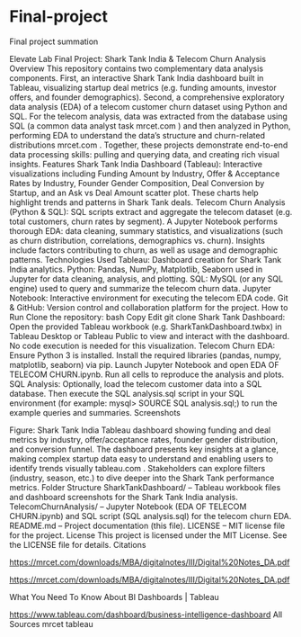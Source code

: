 # Final-project
Final project summation

Elevate Lab Final Project: Shark Tank India & Telecom Churn Analysis
Overview
This repository contains two complementary data analysis components. First, an interactive Shark Tank India dashboard built in Tableau, visualizing startup deal metrics (e.g. funding amounts, investor offers, and founder demographics). Second, a comprehensive exploratory data analysis (EDA) of a telecom customer churn dataset using Python and SQL. For the telecom analysis, data was extracted from the database using SQL (a common data analyst task
mrcet.com
) and then analyzed in Python, performing EDA to understand the data’s structure and churn-related distributions
mrcet.com
. Together, these projects demonstrate end-to-end data processing skills: pulling and querying data, and creating rich visual insights.
Features
Shark Tank India Dashboard (Tableau): Interactive visualizations including Funding Amount by Industry, Offer & Acceptance Rates by Industry, Founder Gender Composition, Deal Conversion by Startup, and an Ask vs Deal Amount scatter plot. These charts help highlight trends and patterns in Shark Tank deals.
Telecom Churn Analysis (Python & SQL): SQL scripts extract and aggregate the telecom dataset (e.g. total customers, churn rates by segment). A Jupyter Notebook performs thorough EDA: data cleaning, summary statistics, and visualizations (such as churn distribution, correlations, demographics vs. churn). Insights include factors contributing to churn, as well as usage and demographic patterns.
Technologies Used
Tableau: Dashboard creation for Shark Tank India analytics.
Python: Pandas, NumPy, Matplotlib, Seaborn used in Jupyter for data cleaning, analysis, and plotting.
SQL: MySQL (or any SQL engine) used to query and summarize the telecom churn data.
Jupyter Notebook: Interactive environment for executing the telecom EDA code.
Git & GitHub: Version control and collaboration platform for the project.
How to Run
Clone the repository:
bash
Copy
Edit
git clone <repository-url>
Shark Tank Dashboard: Open the provided Tableau workbook (e.g. SharkTankDashboard.twbx) in Tableau Desktop or Tableau Public to view and interact with the dashboard. No code execution is needed for this visualization.
Telecom Churn EDA: Ensure Python 3 is installed. Install the required libraries (pandas, numpy, matplotlib, seaborn) via pip. Launch Jupyter Notebook and open EDA OF TELECOM CHURN.ipynb. Run all cells to reproduce the analysis and plots.
SQL Analysis: Optionally, load the telecom customer data into a SQL database. Then execute the SQL analysis.sql script in your SQL environment (for example: mysql> SOURCE SQL analysis.sql;) to run the example queries and summaries.
Screenshots


Figure: Shark Tank India Tableau dashboard showing funding and deal metrics by industry, offer/acceptance rates, founder gender distribution, and conversion funnel. The dashboard presents key insights at a glance, making complex startup data easy to understand and enabling users to identify trends visually
tableau.com
. Stakeholders can explore filters (industry, season, etc.) to dive deeper into the Shark Tank performance metrics.
Folder Structure
SharkTankDashboard/ – Tableau workbook files and dashboard screenshots for the Shark Tank India analysis.
TelecomChurnAnalysis/ – Jupyter Notebook (EDA OF TELECOM CHURN.ipynb) and SQL script (SQL analysis.sql) for the telecom churn EDA.
README.md – Project documentation (this file).
LICENSE – MIT license file for the project.
License
This project is licensed under the MIT License. See the LICENSE file for details.
Citations

https://mrcet.com/downloads/MBA/digitalnotes/III/Digital%20Notes_DA.pdf

https://mrcet.com/downloads/MBA/digitalnotes/III/Digital%20Notes_DA.pdf

What You Need To Know About BI Dashboards | Tableau

https://www.tableau.com/dashboard/business-intelligence-dashboard
All Sources
mrcet
tableau
